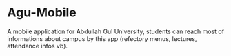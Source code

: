 # Agu-Mobile
A mobile application for Abdullah Gul University, students can reach most of informations about campus by this app (refectory menus, lectures, attendance infos vb).
